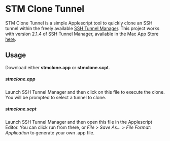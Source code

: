 # STM Clone Tunnel

STM Clone Tunnel is a simple Applescript tool to quickly clone an SSH tunnel within the freely available [SSH Tunnel Manager](http://projects.tynsoe.org/en/stm/).  This project works with version 2.1.4 of SSH Tunnel Manager, available in the Mac App Store [here](https://itunes.apple.com/us/app/ssh-tunnel-manager/id424470626?mt=12).

## Usage

Download either **stmclone.app** or **stmclone.scpt**.

##### stmclone.app

Launch SSH Tunnel Manager and then click on this file to execute the clone.  You will be prompted to select a tunnel to clone.

##### stmclone.scpt

Launch SSH Tunnel Manager and then open this file in the Applescript Editor.  You can click run from there, or *File > Save As… > File Format: Application* to generate your own .app file.